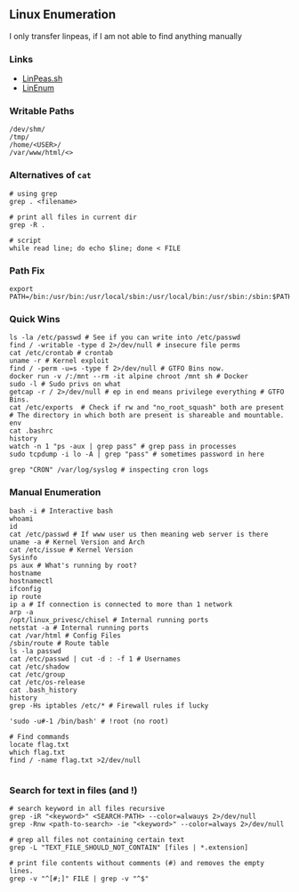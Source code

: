 ## Linux Enumeration

I only transfer linpeas, if I am not able to find anything manually

### Links
- [LinPeas.sh](https://github.com/carlospolop/PEASS-ng/tree/master/linPEAS)
- [LinEnum](https://github.com/rebootuser/LinEnum)

### Writable Paths

```
/dev/shm/
/tmp/
/home/<USER>/
/var/www/html/<>
```

### Alternatives of `cat`

```
# using grep 
grep . <filename> 

# print all files in current dir 
grep -R . 

# script 
while read line; do echo $line; done < FILE
```
### Path Fix

```
export PATH=/bin:/usr/bin:/usr/local/sbin:/usr/local/bin:/usr/sbin:/sbin:$PATH
```
### Quick Wins

```
ls -la /etc/passwd # See if you can write into /etc/passwd
find / -writable -type d 2>/dev/null # insecure file perms
cat /etc/crontab # crontab
uname -r # Kernel exploit
find / -perm -u=s -type f 2>/dev/null # GTFO Bins now.
docker run -v /:/mnt --rm -it alpine chroot /mnt sh # Docker
sudo -l # Sudo privs on what
getcap -r / 2>/dev/null # ep in end means privilege everything # GTFO Bins.
cat /etc/exports  # Check if rw and "no_root_squash" both are present  # The directory in which both are present is shareable and mountable.
env
cat .bashrc
history
watch -n 1 "ps -aux | grep pass" # grep pass in processes
sudo tcpdump -i lo -A | grep "pass" # sometimes password in here

grep "CRON" /var/log/syslog # inspecting cron logs
```

### Manual Enumeration

```
bash -i # Interactive bash
whoami
id
cat /etc/passwd # If www user us then meaning web server is there
uname -a # Kernel Version and Arch
cat /etc/issue # Kernel Version
Sysinfo
ps aux # What's running by root?
hostname
hostnamectl
ifconfig
ip route
ip a # If connection is connected to more than 1 network
arp -a
/opt/linux_privesc/chisel # Internal running ports
netstat -a # Internal running ports
cat /var/html # Config Files
/sbin/route # Route table
ls -la passwd
cat /etc/passwd | cut -d : -f 1 # Usernames
cat /etc/shadow
cat /etc/group
cat /etc/os-release
cat .bash_history
history
grep -Hs iptables /etc/* # Firewall rules if lucky

'sudo -u#-1 /bin/bash' # !root (no root)

# Find commands
locate flag.txt
which flag.txt
find / -name flag.txt >2/dev/null


```


### Search for text in files (and !)

```
# search keyword in all files recursive
grep -iR "<keyword>" <SEARCH-PATH> --color=alwauys 2>/dev/null
grep -Rnw <path-to-search> -ie "<keyword>" --color=always 2>/dev/null

# grep all files not containing certain text
grep -L "TEXT_FILE_SHOULD_NOT_CONTAIN" [files | *.extension]

# print file contents without comments (#) and removes the empty lines.
grep -v "^[#;]" FILE | grep -v "^$" 
```
